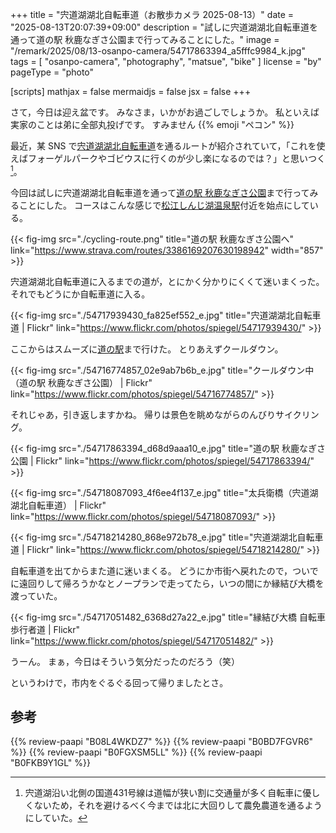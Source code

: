 +++
title = "宍道湖湖北自転車道（お散歩カメラ 2025-08-13）"
date =  "2025-08-13T20:07:39+09:00"
description = "試しに宍道湖湖北自転車道を通って道の駅 秋鹿なぎさ公園まで行ってみることにした。"
image = "/remark/2025/08/13-osanpo-camera/54717863394_a5fffc9984_k.jpg"
tags = [ "osanpo-camera", "photography", "matsue", "bike" ]
license = "by"
pageType = "photo"

[scripts]
  mathjax = false
  mermaidjs = false
  jsx = false
+++

さて，今日は迎え盆です。
みなさま，いかがお過ごしでしょうか。
私といえば実家のことは弟に全部丸投げです。
すみません {{% emoji "ペコン" %}}

最近，某 SNS で[宍道湖湖北自転車道](https://www.pref.shimane.lg.jp/infra/road/joho/odekake/map/cycleroad_map3.html "島根県：自転車道マップ（松江城周辺）（トップ / 環境・県土づくり / 道路 / 道路を利用される方への情報 / おでかけまえに（規制情報等）維持 / 自転車道詳細マップ）")を通るルートが紹介されていて，「これを使えばフォーゲルパークやゴビウスに行くのが少し楽になるのでは？」と思いつく[^r431]。

[^r431]: 宍道湖沿い北側の国道431号線は道幅が狭い割に交通量が多く自転車に優しくないため，それを避けるべく今までは北に大回りして農免農道を通るようにしていた。

今回は試しに宍道湖湖北自転車道を通って[道の駅 秋鹿なぎさ公園]まで行ってみることにした。
コースはこんな感じで[松江しんじ湖温泉駅]付近を始点にしている。

{{< fig-img src="./cycling-route.png" title="道の駅 秋鹿なぎさ公園へ" link="https://www.strava.com/routes/3386169207630198942" width="857" >}}

宍道湖湖北自転車道に入るまでの道が，とにかく分かりにくくて迷いまくった。
それでもどうにか自転車道に入る。

{{< fig-img src="./54717939430_fa825ef552_e.jpg" title="宍道湖湖北自転車道 | Flickr" link="https://www.flickr.com/photos/spiegel/54717939430/" >}}

ここからはスムーズに[道の駅][道の駅 秋鹿なぎさ公園]まで行けた。
とりあえずクールダウン。

{{< fig-img src="./54716774857_02e9ab7b6b_e.jpg" title="クールダウン中（道の駅 秋鹿なぎさ公園） | Flickr" link="https://www.flickr.com/photos/spiegel/54716774857/" >}}

それじゃあ，引き返しますかね。
帰りは景色を眺めながらのんびりサイクリング。

{{< fig-img src="./54717863394_d68d9aaa10_e.jpg" title="道の駅 秋鹿なぎさ公園 | Flickr" link="https://www.flickr.com/photos/spiegel/54717863394/" >}}

{{< fig-img src="./54718087093_4f6ee4f137_e.jpg" title="太兵衛橋（宍道湖湖北自転車道） | Flickr" link="https://www.flickr.com/photos/spiegel/54718087093/" >}}

{{< fig-img src="./54718214280_868e972b78_e.jpg" title="宍道湖湖北自転車道 | Flickr" link="https://www.flickr.com/photos/spiegel/54718214280/" >}}

自転車道を出てからまた道に迷いまくる。
どうにか市街へ戻れたので，ついでに遠回りして帰ろうかなとノープランで走ってたら，いつの間にか縁結び大橋を渡っていた。

{{< fig-img src="./54717051482_6368d27a22_e.jpg" title="縁結び大橋 自転車歩行者道 | Flickr" link="https://www.flickr.com/photos/spiegel/54717051482/" >}}

うーん。
まぁ，今日はそういう気分だったのだろう（笑）

というわけで，市内をぐるぐる回って帰りましたとさ。

[道の駅 秋鹿なぎさ公園]: https://skss-inc.com/facility/nagisa/ "道の駅 秋鹿なぎさ公園"
[松江しんじ湖温泉駅]: https://www.ichibata.co.jp/railway/operate/stations/26.html "22.松江しんじ湖温泉｜停車駅のご案内｜ばたでん【いちばたでんしゃ】"

## 参考

{{% review-paapi "B08L4WKDZ7" %}} <!-- PowerShot ZOOM -->
{{% review-paapi "B0BD7FGVR6" %}} <!-- GARMIN EDGE Explore 2 サイクルコンピュータ -->
{{% review-paapi "B0FGXSM5LL" %}} <!-- ミッドサマーシトラス ReGLOSS -->
{{% review-paapi "B0FKB9Y1GL" %}} <!-- 落噺 おとしばなし 儒烏風亭らでん -->
